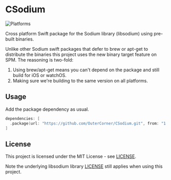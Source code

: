 # CSodium
![Platforms](https://img.shields.io/badge/platforms-macOS%20%7C%20iOS%20%7C%20watchOS-lightgrey.svg)

Cross platform Swift package for the Sodium library (libsodium) using pre-built binaries. 

Unlike other Sodium swift packages that defer to brew or apt-get to distribute the binaries this project uses the new binary target feature on SPM. The reasoning is two-fold:

1. Using brew/apt-get means you can't depend on the package and still build for iOS or watchOS.
1. Making sure we're building to the same version on all platforms.

## Usage

Add the package dependency as usual.

```swift
dependencies: [
  .package(url: "https://github.com/OuterCorner/CSodium.git", from: "1.0.0"),
]
```

## License

This project is licensed under the MIT License - see [LICENSE](LICENSE).

Note the underlying libsodium library [LICENSE](https://github.com/jedisct1/libsodium/blob/master/LICENSE) still applies when using this project.
